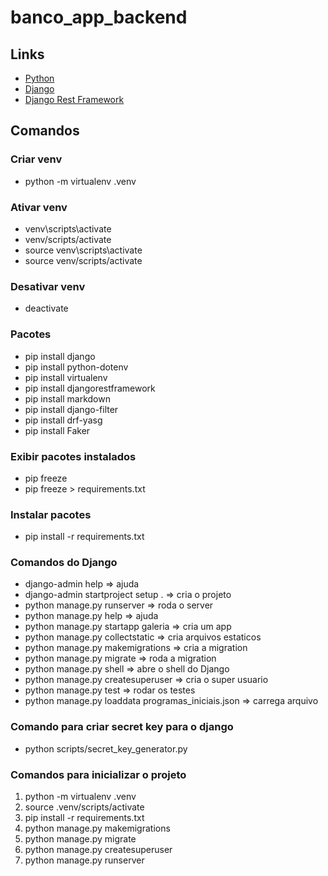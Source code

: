 # banco_app_backend

## Links

- [Python](https://www.python.org/)
- [Django](https://www.djangoproject.com/)
- [Django Rest Framework](https://www.django-rest-framework.org/)

## Comandos

### Criar venv

- python -m virtualenv .venv

### Ativar venv

- venv\scripts\activate
- venv/scripts/activate
- source venv\scripts\activate
- source venv/scripts/activate

### Desativar venv

- deactivate

### Pacotes

- pip install django
- pip install python-dotenv
- pip install virtualenv
- pip install djangorestframework
- pip install markdown
- pip install django-filter
- pip install drf-yasg
- pip install Faker

### Exibir pacotes instalados

- pip freeze
- pip freeze > requirements.txt

### Instalar pacotes

- pip install -r requirements.txt

### Comandos do Django

- django-admin help => ajuda
- django-admin startproject setup . => cria o projeto
- python manage.py runserver => roda o server
- python manage.py help => ajuda
- python manage.py startapp galeria => cria um app
- python manage.py collectstatic => cria arquivos estaticos
- python manage.py makemigrations => cria a migration
- python manage.py migrate => roda a migration
- python manage.py shell => abre o shell do Django
- python manage.py createsuperuser => cria o super usuario
- python manage.py test => rodar os testes
- python manage.py loaddata programas_iniciais.json => carrega arquivo

### Comando para criar secret key para o django

- python scripts/secret_key_generator.py

### Comandos para inicializar o projeto

1. python -m virtualenv .venv
2. source .venv/scripts/activate
3. pip install -r requirements.txt
4. python manage.py makemigrations
5. python manage.py migrate
6. python manage.py createsuperuser
7. python manage.py runserver
